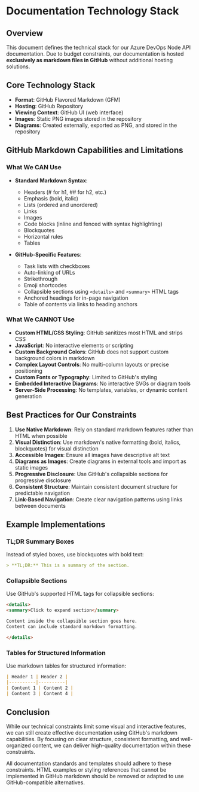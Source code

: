 # Documentation Technology Stack

## Overview

This document defines the technical stack for our Azure DevOps Node API documentation. Due to budget constraints, our documentation is hosted **exclusively as markdown files in GitHub** without additional hosting solutions.

## Core Technology Stack

- **Format**: GitHub Flavored Markdown (GFM)
- **Hosting**: GitHub Repository
- **Viewing Context**: GitHub UI (web interface)
- **Images**: Static PNG images stored in the repository
- **Diagrams**: Created externally, exported as PNG, and stored in the repository

## GitHub Markdown Capabilities and Limitations

### What We CAN Use

- **Standard Markdown Syntax**:
  - Headers (# for h1, ## for h2, etc.)
  - Emphasis (bold, italic)
  - Lists (ordered and unordered)
  - Links
  - Images
  - Code blocks (inline and fenced with syntax highlighting)
  - Blockquotes
  - Horizontal rules
  - Tables

- **GitHub-Specific Features**:
  - Task lists with checkboxes
  - Auto-linking of URLs
  - Strikethrough
  - Emoji shortcodes
  - Collapsible sections using `<details>` and `<summary>` HTML tags
  - Anchored headings for in-page navigation
  - Table of contents via links to heading anchors

### What We CANNOT Use

- **Custom HTML/CSS Styling**: GitHub sanitizes most HTML and strips CSS
- **JavaScript**: No interactive elements or scripting
- **Custom Background Colors**: GitHub does not support custom background colors in markdown
- **Complex Layout Controls**: No multi-column layouts or precise positioning
- **Custom Fonts or Typography**: Limited to GitHub's styling
- **Embedded Interactive Diagrams**: No interactive SVGs or diagram tools
- **Server-Side Processing**: No templates, variables, or dynamic content generation

## Best Practices for Our Constraints

1. **Use Native Markdown**: Rely on standard markdown features rather than HTML when possible
2. **Visual Distinction**: Use markdown's native formatting (bold, italics, blockquotes) for visual distinction
3. **Accessible Images**: Ensure all images have descriptive alt text
4. **Diagrams as Images**: Create diagrams in external tools and import as static images
5. **Progressive Disclosure**: Use GitHub's collapsible sections for progressive disclosure
6. **Consistent Structure**: Maintain consistent document structure for predictable navigation
7. **Link-Based Navigation**: Create clear navigation patterns using links between documents

## Example Implementations

### TL;DR Summary Boxes
Instead of styled boxes, use blockquotes with bold text:

```markdown
> **TL;DR:** This is a summary of the section.
```

### Collapsible Sections
Use GitHub's supported HTML tags for collapsible sections:

```markdown
<details>
<summary>Click to expand section</summary>

Content inside the collapsible section goes here.
Content can include standard markdown formatting.

</details>
```

### Tables for Structured Information
Use markdown tables for structured information:

```markdown
| Header 1 | Header 2 |
|----------|----------|
| Content 1 | Content 2 |
| Content 3 | Content 4 |
```

## Conclusion

While our technical constraints limit some visual and interactive features, we can still create effective documentation using GitHub's markdown capabilities. By focusing on clear structure, consistent formatting, and well-organized content, we can deliver high-quality documentation within these constraints.

All documentation standards and templates should adhere to these constraints. HTML examples or styling references that cannot be implemented in GitHub markdown should be removed or adapted to use GitHub-compatible alternatives. 
